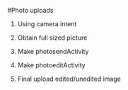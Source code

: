 #Photo uploads

1) Using camera intent

2) Obtain full sized picture

3) Make photosendActivity

4) Make photoeditActivity

5) Final upload edited/unedited image
